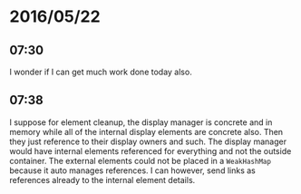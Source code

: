 # 2016/05/22

## 07:30

I wonder if I can get much work done today also.

## 07:38

I suppose for element cleanup, the display manager is concrete and in memory
while all of the internal display elements are concrete also. Then they just
reference to their display owners and such. The display manager would have
internal elements referenced for everything and not the outside container. The
external elements could not be placed in a `WeakHashMap` because it auto
manages references. I can however, send links as references already to the
internal element details.

